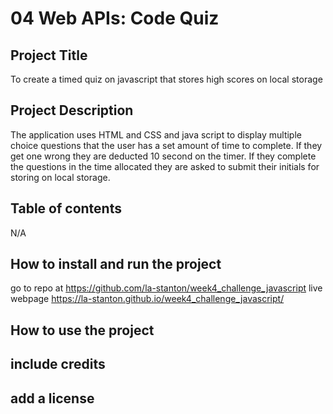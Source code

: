 # 04 Web APIs: Code Quiz

## Project Title 

To create a timed quiz on javascript that stores high scores on local storage

## Project Description
The application uses HTML and CSS and java script to display multiple choice questions that the user has a set amount of time to complete.  If they get one wrong they are deducted 10 second on the timer. If they complete the questions in the time allocated they are asked to submit their initials for storing on local storage.
## Table of contents
N/A

## How to install and run the project
go to repo at https://github.com/la-stanton/week4_challenge_javascript
live webpage https://la-stanton.github.io/week4_challenge_javascript/

## How to use the project
## include credits
## add a license